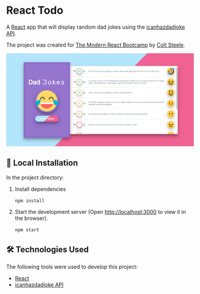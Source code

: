 # React Todo

A [React](https://reactjs.org/) app that will display random dad jokes using the [icanhazdadjoke API](https://icanhazdadjoke.com/).

The project was created for [The Modern React Bootcamp](https://www.udemy.com/course/modern-react-bootcamp/) by [Colt Steele](https://github.com/Colt).

![Site Screenshot](./screenshot.jpg)

## 📂 Local Installation

In the project directory:

1. Install dependencies
    ```sh
    npm install
    ```

2. Start the development server (Open [http://localhost:3000](http://localhost:3000) to view it in the browser).
    ```sh
    npm start
    ```
## :hammer_and_wrench: Technologies Used
The following tools were used to develop this project:
* [React](https://reactjs.org/)
* [icanhazdadjoke API](https://icanhazdadjoke.com/)